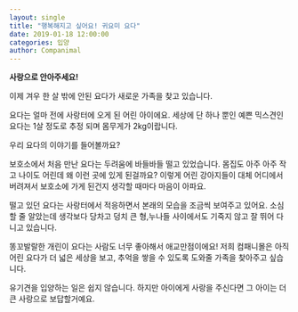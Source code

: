 ```yaml
---
layout: single
title: "행복해지고 싶어요! 귀요미 요다"
date: 2019-01-18 12:00:00
categories: 입양
author: Companimal
---
```


**사랑으로 안아주세요!**

이제 겨우 한 살 밖에 안된 요다가 새로운 가족을 찾고 있습니다.

요다는 얼마 전에 사랑터에 오게 된 어린 아이에요. 세상에 단 하나 뿐인 예쁜 믹스견인 요다는 1살 정도로 추정 되며 몸무게가 2kg이랍니다.

우리 요다의 이야기를 들어볼까요?

보호소에서 처음 만난 요다는 두려움에 바들바들 떨고 있었습니다. 몸집도 아주 아주 작고 나이도 어린데 왜 이런 곳에 있게 된걸까요? 이렇게 어린 강아지들이 대체 어디에서 버려져서 보호소에 가게 된건지 생각할 때마다 마음이 아파요.

떨고 있던 요다는 사랑터에서 적응하면서 본래의 모습을 조금씩 보여주고 있어요. 소심할 줄 알았는데 생각보다 당차고 덩치 큰 형,누나들 사이에서도 기죽지 않고 잘 뛰어 다니고 있습니다.

똥꼬발랄한 개린이 요다는 사람도 너무 좋아해서 애교만점이에요! 저희 컴패니몰은 아직 어린 요다가 더 넓은 세상을 보고, 추억을 쌓을 수 있도록 도와줄 가족을 찾아주고 싶습니다.

유기견을 입양하는 일은 쉽지 않습니다. 하지만 아이에게 사랑을 주신다면 그 아이는 더 큰 사랑으로 보답할거예요.
